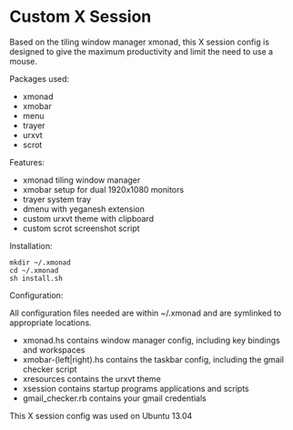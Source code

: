 Custom X Session
================

Based on the tiling window manager xmonad, this X session config is designed to give the maximum productivity and limit the need to use a mouse.

Packages used:
- xmonad
- xmobar
- menu
- trayer
- urxvt
- scrot

Features:
- xmonad tiling window manager
- xmobar setup for dual 1920x1080 monitors
- trayer system tray
- dmenu with yeganesh extension
- custom urxvt theme with clipboard
- custom scrot screenshot script

Installation:

```
mkdir ~/.xmonad
cd ~/.xmonad
sh install.sh
```

Configuration:

All configuration files needed are within ~/.xmonad and are symlinked to appropriate locations.

- xmonad.hs contains window manager config, including key bindings and workspaces
- xmobar-(left|right).hs contains the taskbar config, including the gmail checker script
- xresources contains the urxvt theme
- xsession contains startup programs applications and scripts
- gmail_checker.rb contains your gmail credentials


This X session config was used on Ubuntu 13.04
